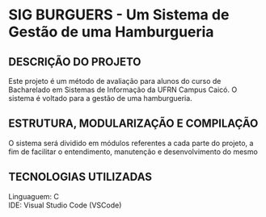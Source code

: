 # SIG BURGUERS - Um Sistema de Gestão de uma Hamburgueria

## DESCRIÇÃO DO PROJETO
Este projeto é um método de avaliação para alunos do curso de Bacharelado em Sistemas de Informação da UFRN Campus Caicó. O sistema é voltado para a gestão de uma hamburgueria.

## ESTRUTURA, MODULARIZAÇÃO E COMPILAÇÃO
O sistema será dividido em módulos referentes a cada parte do projeto, a fim de facilitar o entendimento, manutenção e desenvolvimento do mesmo

## TECNOLOGIAS UTILIZADAS
Linguaguem: C\
IDE: Visual Studio Code (VSCode)